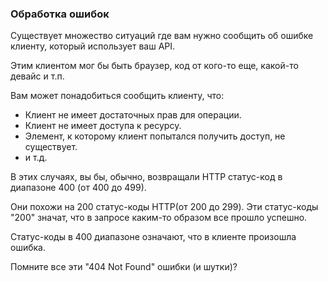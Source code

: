 <h3>Обработка ошибок</h3>

Существует множество ситуаций где вам нужно сообщить об ошибке клиенту, который использует ваш API.

Этим клиентом мог бы быть браузер, код от кого-то еще, какой-то девайс и т.п.

Вам может понадобиться сообщить клиенту, что:
* Клиент не имеет достаточных прав для операции.
* Клиент не имеет доступа к ресурсу.
* Элемент, к которому клиент попытался получить доступ, не существует.
* и т.д.

В этих случаях, вы бы, обычно, возвращали HTTP статус-код в диапазоне 400 (от 400 до 499).

Они похожи на 200 статус-коды HTTP(от 200 до 299). Эти статус-коды "200" значат, что в запросе каким-то образом все
прошло успешно.

Статус-коды в 400 диапазоне означают, что в клиенте произошла ошибка.

Помните все эти "404 Not Found" ошибки (и шутки)?


